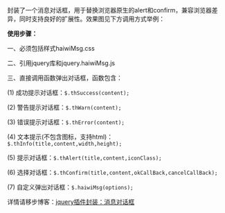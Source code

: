 封装了一个消息对话框，用于替换浏览器原生的alert和confirm，兼容浏览器差异，同时支持良好的扩展性。效果图见下方调用方式举例：

**使用步骤：**

一、必须包括样式haiwiMsg.css

二、引用jquery库和jquery.haiwiMsg.js

三、直接调用函数弹出对话框，函数包含：

(1) 成功提示对话框：`$.thSuccess(content);`

(2) 警告提示对话框：`$.thWarn(content);`

(3) 错误提示对话框：`$.thError(content);`

(4) 文本提示(不包含图标，支持html)：`$.thInfo(title,content,width,height);`

(5) 提示对话框：`$.thAlert(title,content,iconClass);`

(6) 选择对话框：`$.thConfirm(title,content,okCallBack,cancelCallBack);`

(7) 自定义弹出对话框：`$.haiwiMsg(options);`


详情请移步博客：[jquery插件封装：消息对话框](http://blog.csdn.net/otengyue/article/details/51853876)
